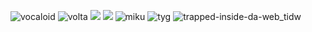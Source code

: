 ![vocaloid](https://github.com/user-attachments/assets/b90902c1-4a7c-49aa-a0f3-a827bf0ee0ee)
![volta](https://github.com/user-attachments/assets/b3c3fd6f-30ad-4831-b635-2d5cc1d0a8b2)
<a href="https://en.pronouns.page/@dresswithpockets"><img src="https://github.com/user-attachments/assets/2d0ccd3f-7426-4a08-8324-d4b4b6d89db0"/></a>
<a href="https://en.pronouns.page/@dresswithpockets"><img src="https://github.com/user-attachments/assets/220a0982-e839-4452-a1fa-6c7a7fe4de8f"/></a>
![miku](https://github.com/user-attachments/assets/ecc35a7e-cdcb-4dfa-ac44-9c8c4bacab0d)
![tyg](https://github.com/user-attachments/assets/0c0bdb1e-8b3c-47c0-8536-c35ce80e5124)
![trapped-inside-da-web_tidw](https://github.com/user-attachments/assets/3304e66d-3b2a-414e-8308-7c40891f4e47)
